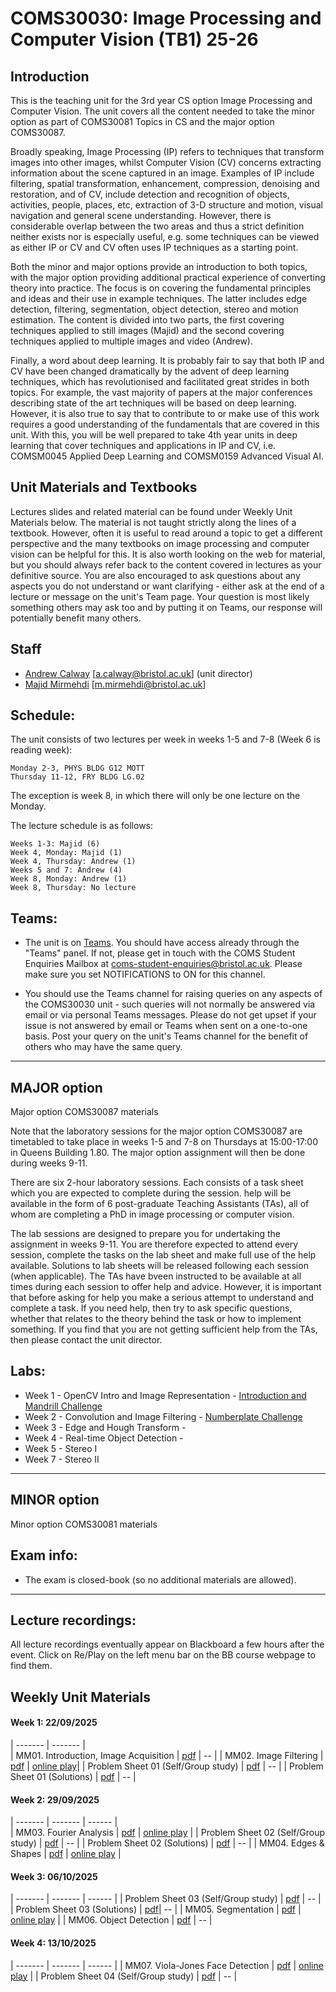 # COMS30030: Image Processing and Computer Vision  (TB1) 25-26

## Introduction

This is the teaching unit for the 3rd year CS option Image Processing and Computer Vision. The unit covers all the content needed to take the minor option as part of COMS30081 Topics in CS and the major option COMS30087.

Broadly speaking, Image Processing (IP) refers to techniques that transform images into other images, whilst Computer Vision (CV) concerns extracting information about the scene captured in an image. Examples of IP include filtering, spatial transformation, enhancement, compression, denoising and restoration, and of CV, include detection and recognition of objects, activities, people, places, etc, extraction of 3-D structure and motion, visual navigation and general scene understanding. However, there is considerable overlap between the two areas and thus a strict definition neither exists nor is especially useful, e.g. some techniques can be viewed as either IP or CV and CV often uses IP techniques as a starting point.

Both the minor and major options provide an introduction to both topics, with the major option providing additional practical experience of converting theory into practice. The focus is on covering the fundamental principles and ideas and their use in example techniques. The latter includes edge detection, filtering, segmentation, object detection, stereo and motion estimation. The content is divided into two parts, the first covering techniques applied to still images (Majid) and the second covering techniques applied to multiple images and video (Andrew).

Finally, a word about deep learning. It is probably fair to say that both IP and CV have been changed dramatically by the advent of deep learning techniques, which has revolutionised and facilitated great strides in both topics. For example, the vast majority of papers at the major conferences describing state of the art techniques will be based on deep learning. However, it is also true to say that to contribute to or make use of this work requires a good understanding of the fundamentals that are covered in this unit. With this, you will be well prepared to take 4th year units in deep learning that cover techniques and applications in IP and CV, i.e. COMSM0045 Applied Deep Learning and COMSM0159 Advanced Visual AI.

## Unit Materials and Textbooks

Lectures slides and related material can be found under Weekly Unit Materials below.  The material is not taught strictly along the lines of a textbook. However, often it is useful to read around a topic to get a different perspective and the many textbooks on image processing and computer vision can be helpful for this. It is also worth looking on the web for material, but you should always refer back to the content covered in lectures as your definitive source. You are also encouraged to ask questions about any aspects you do not understand or want clarifying - either ask at the end of a lecture or message on the unit's Team page. Your question is most likely something others may ask too and by putting it on Teams, our response will potentially benefit many others.

## Staff

- [Andrew Calway](http://people.cs.bris.ac.uk/~andrew/) [a.calway@bristol.ac.uk] (unit director)
- [Majid Mirmehdi](https://majidmirmehdi.github.io/) [m.mirmehdi@bristol.ac.uk]  



## Schedule:

The unit consists of two lectures per week in weeks 1-5 and 7-8 (Week 6 is reading week):

    Monday 2-3, PHYS BLDG G12 MOTT
    Thursday 11-12, FRY BLDG LG.02

The exception is week 8, in which there will only be one lecture on the Monday.

The lecture schedule is as follows:

    Weeks 1-3: Majid (6)
    Week 4, Monday: Majid (1)
    Week 4, Thursday: Andrew (1)
    Weeks 5 and 7: Andrew (4)
    Week 8, Monday: Andrew (1)
    Week 8, Thursday: No lecture



## Teams:
* The unit is on [Teams](https://teams.microsoft.com/l/team/19%3An35qiHInXDHOy9VFZwldDwchJNSb7BcvzpLTNPWIX6A1%40thread.tacv2/conversations?groupId=5ebc2a58-b6aa-4600-8422-b28912b2c07b&tenantId=b2e47f30-cd7d-4a4e-a5da-b18cf1a4151b).  You should have access already through the "Teams" panel.  If not, please get in touch with the COMS Student Enquiries Mailbox at coms-student-enquiries@bristol.ac.uk. Please make sure you set NOTIFICATIONS to ON for this channel.

* You should use the Teams channel for raising queries on any aspects of the COMS30030 unit - such queries will not normally be answered via email or via personal Teams messages. Please do not get upset if your issue is not answered by email or Teams when sent on a one-to-one basis. Post your query on the unit's Teams channel for the benefit of others who may have the same query.

---

## MAJOR option

Major option COMS30087 materials

Note that the laboratory sessions for the major option COMS30087 are timetabled to take place in weeks 1-5 and 7-8 on Thursdays at 15:00-17:00 in Queens Building 1.80. The major option assignment will then be done during weeks 9-11.

There are six 2-hour laboratory sessions. Each consists of a task sheet which you are expected to complete during the session. help will be available in the form of 6 post-graduate Teaching Assistants (TAs), all of whom are completing a PhD in image processing or computer vision.

The lab sessions are designed to prepare you for undertaking the assignment in weeks 9-11. You are therefore expected to attend every session, complete the tasks on the lab sheet and make full use of the help available. Solutions to lab sheets will be released following each session (when applicable). The TAs have bveen instructed to be available at all times during each session to offer help and advice. However, it is important that before asking for help you make a serious attempt to understand and complete a task. If you need help, then try to ask specific questions, whether that relates to the theory behind the task or how to implement something. If you find that you are not getting sufficient help from the TAs, then please contact the unit director.

## Labs:
- Week 1 - OpenCV Intro and Image Representation - [Introduction and Mandrill Challenge](https://github.com/cs-uob/COMS30030/tree/main/Lab1-Intro-MandrillChallenge)
- Week 2 - Convolution and Image Filtering -  [Numberplate Challenge](https://github.com/cs-uob/COMS30030/tree/main/Lab2-Number-Plate-Challenge)
- Week 3 - Edge and Hough Transform -
- Week 4 - Real-time Object Detection -
- Week 5 - Stereo I
- Week 7 - Stereo II



---

## MINOR option

Minor option COMS30081 materials

## Exam info:
* The exam is closed-book (so no additional materials are allowed).

---

## Lecture recordings:
All lecture recordings eventually appear on Blackboard a few hours after the event. Click on Re/Play on the left menu bar on the BB course webpage to find them.

## Weekly Unit Materials

#### Week 1: 22/09/2025

  | ------- | ------- |     
  | MM01. Introduction, Image Acquisition | [pdf](https://github.com/cs-uob/COMS30030/tree/main/Slides/MM01-Intro-Acquisition.pdf) | -- |
  | MM02. Image Filtering | [pdf](https://github.com/cs-uob/COMS30030/tree/main/Slides/MM02-Filtering.pdf) |  [online play](https://setosa.io/ev/image-kernels/)|
  | Problem Sheet 01 (Self/Group study) | [pdf](https://github.com/cs-uob/COMS30030/tree/main/ProblemSheets/ProblemSheet-IPCV-MM01.pdf) | -- |
  | Problem Sheet 01 (Solutions) | [pdf](https://github.com/cs-uob/COMS30030/tree/main/ProblemSheets/ProblemSheet-IPCV-MM01-Solutions.pdf)  | -- |

#### Week 2: 29/09/2025

  | ------- | ------- |   ------ |  
  | MM03. Fourier Analysis | [pdf](https://github.com/cs-uob/COMS30030/tree/main/Slides/MM03-Fourier.pdf) | [online play](https://bigwww.epfl.ch/demo/ip/demos/FFT-filtering/) |
  | Problem Sheet 02 (Self/Group study) | [pdf](https://github.com/cs-uob/COMS30030/tree/main/ProblemSheets/ProblemSheet-IPCV-MM02.pdf) | -- |
  | Problem Sheet 02 (Solutions) | [pdf](https://github.com/cs-uob/COMS30030/tree/main/ProblemSheets/ProblemSheet-IPCV-MM02-Solutions.pdf)  | -- |
  | MM04. Edges & Shapes | [pdf](https://github.com/cs-uob/COMS30030/tree/main/Slides/MM04-EdgesShapes.pdf) | [online play](https://www.aber.ac.uk/~dcswww/Dept/Teaching/CourseNotes/current/CS34110/hough.html)  |

#### Week 3: 06/10/2025

  | ------- | ------- | ------ |
  | Problem Sheet 03 (Self/Group study) | [pdf](https://github.com/cs-uob/COMS30030/tree/main/ProblemSheets/ProblemSheet-IPCV-MM03.pdf) |  -- |
  | Problem Sheet 03 (Solutions) | [pdf](https://github.com/cs-uob/COMS30030/tree/main/ProblemSheets/ProblemSheet-IPCV-MM03-Solutions.pdf)| -- |
  | MM05. Segmentation | [pdf](https://github.com/cs-uob/COMS30030/tree/main/Slides/MM05-Segmentation.pdf) | [online play](https://www.naftaliharris.com/blog/visualizing-k-means-clustering/) |
  | MM06. Object Detection  | [pdf](https://github.com/cs-uob/COMS30030/tree/main/Slides/MM06-ObjectDetection.pdf) | -- |

#### Week 4: 13/10/2025

  | ------- | ------- | ------ |
  | MM07. Viola-Jones Face Detection | [pdf](https://github.com/cs-uob/COMS30030/tree/main/Slides/MM07-ViolaJones.pdf) | [online play](https://demo.ipol.im/demo/104/) |
  | Problem Sheet 04 (Self/Group study) | [pdf](https://github.com/cs-uob/COMS30030/tree/main/ProblemSheets/ProblemSheet-IPCV-MM04.pdf) |  -- |
